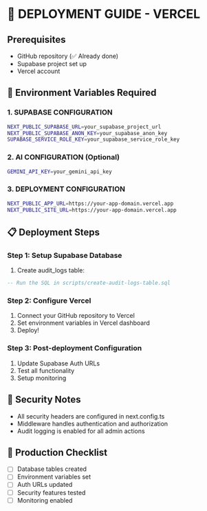 # 🚀 DEPLOYMENT GUIDE - VERCEL

## Prerequisites
- GitHub repository (✅ Already done)
- Supabase project set up
- Vercel account

## 🔧 Environment Variables Required

### 1. **SUPABASE CONFIGURATION**
```bash
NEXT_PUBLIC_SUPABASE_URL=your_supabase_project_url
NEXT_PUBLIC_SUPABASE_ANON_KEY=your_supabase_anon_key
SUPABASE_SERVICE_ROLE_KEY=your_supabase_service_role_key
```

### 2. **AI CONFIGURATION (Optional)**
```bash
GEMINI_API_KEY=your_gemini_api_key
```

### 3. **DEPLOYMENT CONFIGURATION**
```bash
NEXT_PUBLIC_APP_URL=https://your-app-domain.vercel.app
NEXT_PUBLIC_SITE_URL=https://your-app-domain.vercel.app
```

## 📋 Deployment Steps

### Step 1: Setup Supabase Database
1. Create audit_logs table:
```sql
-- Run the SQL in scripts/create-audit-logs-table.sql
```

### Step 2: Configure Vercel
1. Connect your GitHub repository to Vercel
2. Set environment variables in Vercel dashboard
3. Deploy!

### Step 3: Post-deployment Configuration
1. Update Supabase Auth URLs
2. Test all functionality
3. Setup monitoring

## 🔐 Security Notes
- All security headers are configured in next.config.ts
- Middleware handles authentication and authorization
- Audit logging is enabled for all admin actions

## 🎯 Production Checklist
- [ ] Database tables created
- [ ] Environment variables set
- [ ] Auth URLs updated
- [ ] Security features tested
- [ ] Monitoring enabled 